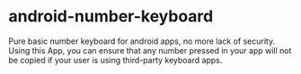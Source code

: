 # android-number-keyboard
Pure basic number keyboard for android apps, no more lack of security. Using this App, you can ensure that any number pressed in your app will not be copied if your user is using third-party keyboard apps.
